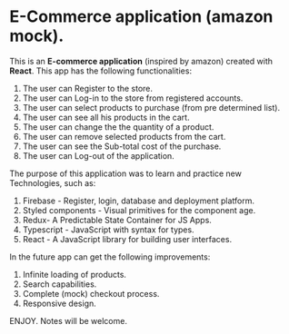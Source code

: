 # E-Commerce application (amazon mock).
This is an **E-commerce application** (inspired by amazon) created with **React**.
This app has the following functionalities: 
1. The user can Register to the store.
2. The user can Log-in to the store from registered accounts.
3. The user can select products to purchase (from pre determined list).
4. The user can see all his products in the cart.
5. The user can change the the quantity of a product. 
6. The user can remove selected products from the cart.
7. The user can see the Sub-total cost of the purchase.
8. The user can Log-out of the application.


The purpose of this application was to learn and practice new Technologies,
such as:
1. Firebase - Register, login, database and deployment platform.
2. Styled components - Visual primitives for the component age.
3. Redux- A Predictable State Container for JS Apps.
4. Typescript - JavaScript with syntax for types.
5. React - A JavaScript library for building user interfaces.


In the future app can get the following improvements:
1. Infinite loading of products.
2. Search capabilities.
3. Complete (mock) checkout process.
4. Responsive design.

ENJOY.
Notes will be welcome. 
